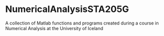 # NumericalAnalysisSTA205G
A collection of Matlab functions and programs created during a course in Numerical Analysis at the University of Iceland

